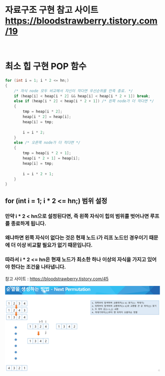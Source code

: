 # 자료구조 구현 참고 사이트 https://bloodstrawberry.tistory.com/19
<br>


# 최소 힙 구현 POP 함수
```java
for (int i = 1; i * 2 <= hn;)
{
	/* 자식 node 모두 비교해서 자신이 작다면 우선순위를 만족 종료. */
	if (heap[i] < heap[i * 2] && heap[i] < heap[i * 2 + 1]) break;
	else if (heap[i * 2] < heap[i * 2 + 1]) /* 왼쪽 node가 더 작다면 */
	{
		tmp = heap[i * 2];
		heap[i * 2] = heap[i];
		heap[i] = tmp;

		i = i * 2;
	}
	else /* 오른쪽 node가 더 작다면 */
	{
		tmp = heap[i * 2 + 1];
		heap[i * 2 + 1] = heap[i];
		heap[i] = tmp;

		i = i * 2 + 1;
	}
}
```
## for (int i = 1; i * 2 <= hn;) 범위 설정
### 만약 i * 2 < hn으로 설정된다면, 즉 왼쪽 자식이 힙의 범위를 벗어나면 루프를 종료하게 됩니다. 
### 왜냐하면 왼쪽 자식이 없다는 것은 현재 노드 i가 리프 노드인 경우이기 때문에 더 이상 비교할 필요가 없기 때문입니다.
### 따라서 i * 2 <= hn은 현재 노드가 최소한 하나 이상의 자식을 가지고 있어야 한다는 조건을 나타냅니다.
참고 사이트 : https://bloodstrawberry.tistory.com/45



![dino.gif](./NextPermuatation.png)
